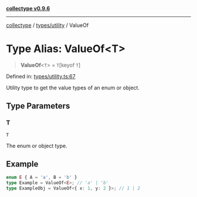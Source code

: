 [**collectype v0.9.6**](../../../README.md)

***

[collectype](../../../modules.md) / [types/utility](../README.md) / ValueOf

# Type Alias: ValueOf\<T\>

> **ValueOf**\<`T`\> = `T`\[keyof `T`\]

Defined in: [types/utility.ts:67](https://github.com/maduhaime/collectype/blob/ba52424b164c706fb5e7ecc5581685b53a2ac88d/src/types/utility.ts#L67)

Utility type to get the value types of an enum or object.

## Type Parameters

### T

`T`

The enum or object type.

## Example

```ts
enum E { A = 'a', B = 'b' }
type Example = ValueOf<E>; // 'a' | 'b'
type ExampleObj = ValueOf<{ x: 1, y: 2 }>; // 1 | 2
```
